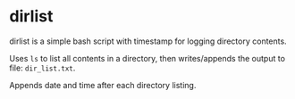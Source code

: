 # dirlist
dirlist is a simple bash script with timestamp for logging directory contents.

Uses `ls` to list all contents in a directory, then writes/appends the output to file: `dir_list.txt`.

Appends date and time after each directory listing.
